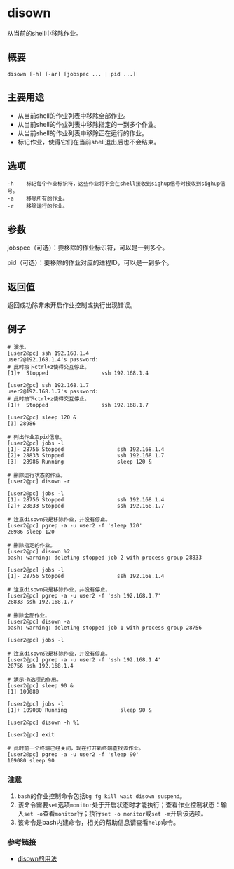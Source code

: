 # disown

从当前的shell中移除作业。

## 概要

```text
disown [-h] [-ar] [jobspec ... | pid ...]
```

## 主要用途

* 从当前shell的作业列表中移除全部作业。
* 从当前shell的作业列表中移除指定的一到多个作业。
* 从当前shell的作业列表中移除正在运行的作业。
* 标记作业，使得它们在当前shell退出后也不会结束。

## 选项

```text
-h    标记每个作业标识符，这些作业将不会在shell接收到sighup信号时接收到sighup信号。
-a    移除所有的作业。
-r    移除运行的作业。
```

## 参数

jobspec（可选）：要移除的作业标识符，可以是一到多个。

pid（可选）：要移除的作业对应的进程ID，可以是一到多个。

## 返回值

返回成功除非未开启作业控制或执行出现错误。

## 例子

```text
# 演示。
[user2@pc] ssh 192.168.1.4
user2@192.168.1.4's password:
# 此时按下ctrl+z使得交互停止。
[1]+  Stopped                 ssh 192.168.1.4

[user2@pc] ssh 192.168.1.7
user2@192.168.1.7's password:
# 此时按下ctrl+z使得交互停止。
[1]+  Stopped                 ssh 192.168.1.7

[user2@pc] sleep 120 &
[3] 28986

# 列出作业及pid信息。
[user2@pc] jobs -l
[1]- 28756 Stopped                 ssh 192.168.1.4
[2]+ 28833 Stopped                 ssh 192.168.1.7
[3]  28986 Running                 sleep 120 &

# 删除运行状态的作业。
[user2@pc] disown -r

[user2@pc] jobs -l
[1]- 28756 Stopped                 ssh 192.168.1.4
[2]+ 28833 Stopped                 ssh 192.168.1.7

# 注意disown只是移除作业，并没有停止。
[user2@pc] pgrep -a -u user2 -f 'sleep 120'
28986 sleep 120

# 删除指定的作业。
[user2@pc] disown %2
bash: warning: deleting stopped job 2 with process group 28833

[user2@pc] jobs -l
[1]- 28756 Stopped                 ssh 192.168.1.4

# 注意disown只是移除作业，并没有停止。
[user2@pc] pgrep -a -u user2 -f 'ssh 192.168.1.7'
28833 ssh 192.168.1.7

# 删除全部作业。
[user2@pc] disown -a
bash: warning: deleting stopped job 1 with process group 28756

[user2@pc] jobs -l

# 注意disown只是移除作业，并没有停止。
[user2@pc] pgrep -a -u user2 -f 'ssh 192.168.1.4'
28756 ssh 192.168.1.4
```

```text
# 演示-h选项的作用。
[user2@pc] sleep 90 &
[1] 109080

[user2@pc] jobs -l
[1]+ 109080 Running                 sleep 90 &

[user2@pc] disown -h %1

[user2@pc] exit

# 此时前一个终端已经关闭，现在打开新终端查找该作业。
[user2@pc] pgrep -a -u user2 -f 'sleep 90'
109080 sleep 90
```

### 注意

1. `bash`的作业控制命令包括`bg fg kill wait disown suspend`。
2. 该命令需要`set`选项`monitor`处于开启状态时才能执行；查看作业控制状态：输入`set -o`查看`monitor`行；执行`set -o monitor`或`set -m`开启该选项。
3. 该命令是bash内建命令，相关的帮助信息请查看`help`命令。

### 参考链接

* [disown的用法](https://www.cyberciti.biz/faq/unix-linux-disown-command-examples-usage-syntax/)

